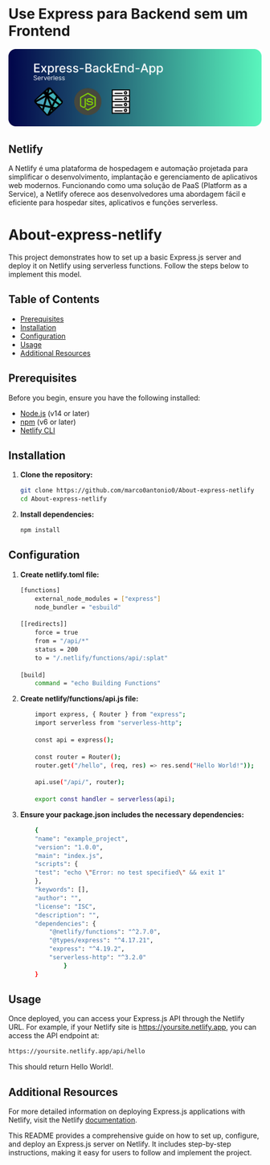 # Use Express para Backend sem um Frontend

![img](imageReadme/imageREADME.png)

## Netlify

A Netlify é uma plataforma de hospedagem e automação projetada para simplificar o desenvolvimento, implantação e gerenciamento de aplicativos web modernos. Funcionando como uma solução de PaaS (Platform as a Service), a Netlify oferece aos desenvolvedores uma abordagem fácil e eficiente para hospedar sites, aplicativos e funções serverless.

# About-express-netlify

This project demonstrates how to set up a basic Express.js server and deploy it on Netlify using serverless functions. Follow the steps below to implement this model.

## Table of Contents

- [Prerequisites](#prerequisites)
- [Installation](#installation)
- [Configuration](#configuration)
- [Usage](#usage)
- [Additional Resources](#additional-resources)

## Prerequisites

Before you begin, ensure you have the following installed:

- [Node.js](https://nodejs.org/) (v14 or later)
- [npm](https://www.npmjs.com/) (v6 or later)
- [Netlify CLI](https://docs.netlify.com/cli/get-started/)

## Installation

1. **Clone the repository:**

    ```sh
    git clone https://github.com/marco0antonio0/About-express-netlify
    cd About-express-netlify
    ```

2. **Install dependencies:**

    ```sh
    npm install
    ```

## Configuration

1. **Create netlify.toml file:**

    ```sh
    [functions]
        external_node_modules = ["express"]
        node_bundler = "esbuild"

    [[redirects]]
        force = true
        from = "/api/*"
        status = 200
        to = "/.netlify/functions/api/:splat"

    [build]
        command = "echo Building Functions"
    ```

2. **Create netlify/functions/api.js file:**

    ```sh
        import express, { Router } from "express";
        import serverless from "serverless-http";

        const api = express();

        const router = Router();
        router.get("/hello", (req, res) => res.send("Hello World!"));

        api.use("/api/", router);

        export const handler = serverless(api);

    ```

3. **Ensure your package.json includes the necessary dependencies:**

    ```sh
        {
        "name": "example_project",
        "version": "1.0.0",
        "main": "index.js",
        "scripts": {
        "test": "echo \"Error: no test specified\" && exit 1"
        },
        "keywords": [],
        "author": "",
        "license": "ISC",
        "description": "",
        "dependencies": {
            "@netlify/functions": "^2.7.0",
            "@types/express": "^4.17.21",
            "express": "^4.19.2",
            "serverless-http": "^3.2.0"
                }
        }
    ```

## Usage

Once deployed, you can access your Express.js API through the Netlify URL. For example, if your Netlify site is <https://yoursite.netlify.app>, you can access the API endpoint at:

  ```sh
  https://yoursite.netlify.app/api/hello
  ```

This should return Hello World!.

## Additional Resources

For more detailed information on deploying Express.js applications with Netlify, visit the Netlify [documentation](https://docs.netlify.com/frameworks/express/).

This README provides a comprehensive guide on how to set up, configure, and deploy an Express.js server on Netlify. It includes step-by-step instructions, making it easy for users to follow and implement the project.
